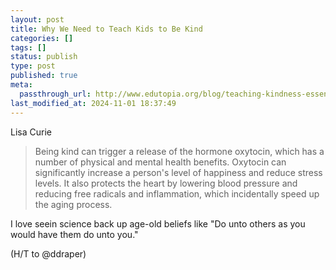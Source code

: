 ```yaml
---
layout: post
title: Why We Need to Teach Kids to Be Kind
categories: []
tags: []
status: publish
type: post
published: true
meta:
  passthrough_url: http://www.edutopia.org/blog/teaching-kindness-essential-reduce-bullying-lisa-currie?utm_content=buffer84ab5&utm_medium=social&utm_source=twitter.com&utm_campaign=buffer
last_modified_at: 2024-11-01 18:37:49
---
```


Lisa Curie


>Being kind can trigger a release of the hormone oxytocin, which has a number of physical and mental health benefits. Oxytocin can significantly increase a person's level of happiness and reduce stress levels. It also protects the heart by lowering blood pressure and reducing free radicals and inflammation, which incidentally speed up the aging process.



I love seein science back up age-old beliefs like "Do unto others as you would have them do unto you."


(H/T to @ddraper)
